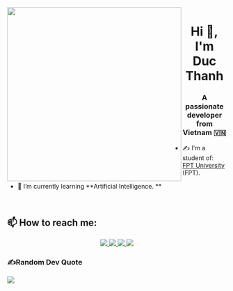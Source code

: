 
<img align="left" width="400" src="https://github.githubassets.com/images/modules/profile/profile-first-repo.svg">
<h1 align="center">Hi 👋, I'm Duc Thanh</h1>
<p align="center">
  <h3 align="center">A passionate developer from Vietnam 🇻🇳 </h3>
</p>


- ✍ I'm a student of: [FPT University](https://daihoc.fpt.edu.vn/) (FPT).

- 🌱 I’m currently learning **Artificial Intelligence. **

<br />

## 📫 How to reach me:

<p align="center">
  <a href="https://www.linkedin.com/in/bui-duc-thanh-925980224/" target="_blank">
    <img src="https://img.icons8.com/fluent/48/000000/linkedin.png"/>
  </a>
  <a href="https://www.facebook.com/ducthanh1730" alt="Facebook">
    <img src="https://img.icons8.com/fluent/48/000000/facebook-new.png" target="_blank" />
  </a> 
  <a href="https://github.com/buiducthanh22" alt="Github">
    <img src="https://img.icons8.com/fluent/48/000000/github.png"/>
  </a> 
  <a href="mailto:buiducthanh1593@gmail.com" alt="Email">
    <img src="https://img.icons8.com/fluent/48/000000/mailing.png"/>
  </a>
</p>

### ✍️Random Dev Quote
![](https://quotes-github-readme.vercel.app/api?type=horizontal&theme=radical)




